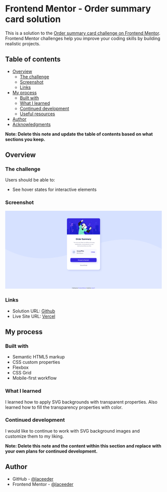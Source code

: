# Frontend Mentor - Order summary card solution

This is a solution to the [Order summary card challenge on Frontend Mentor](https://www.frontendmentor.io/challenges/order-summary-component-QlPmajDUj). Frontend Mentor challenges help you improve your coding skills by building realistic projects. 

## Table of contents

- [Overview](#overview)
  - [The challenge](#the-challenge)
  - [Screenshot](#screenshot)
  - [Links](#links)
- [My process](#my-process)
  - [Built with](#built-with)
  - [What I learned](#what-i-learned)
  - [Continued development](#continued-development)
  - [Useful resources](#useful-resources)
- [Author](#author)
- [Acknowledgments](#acknowledgments)

**Note: Delete this note and update the table of contents based on what sections you keep.**

## Overview

### The challenge

Users should be able to:

- See hover states for interactive elements

### Screenshot

![](./screenshot.png)

### Links

- Solution URL: [Github](https://github.com/laceeder/order-summary-component)
- Live Site URL: [Vercel](https://order-summary-component-eusovvn2g-laceeder.vercel.app/)

## My process

### Built with

- Semantic HTML5 markup
- CSS custom properties
- Flexbox
- CSS Grid
- Mobile-first workflow

### What I learned

I learned how to apply SVG backgrounds with transparent properties. Also learned how to fill the transparency properties with color.

### Continued development

I would like to continue to work with SVG background images and customize them to my liking.

**Note: Delete this note and the content within this section and replace with your own plans for continued development.**

## Author

- GitHub - [@laceeder](https://github.com/laceeder)
- Frontend Mentor - [@laceeder](https://www.frontendmentor.io/profile/laceeder)